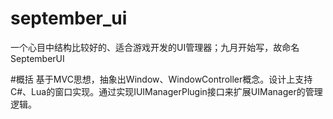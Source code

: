 # september_ui
一个心目中结构比较好的、适合游戏开发的UI管理器；九月开始写，故命名SeptemberUI

#概括
基于MVC思想，抽象出Window、WindowController概念。设计上支持C#、Lua的窗口实现。通过实现IUIManagerPlugin接口来扩展UIManager的管理逻辑。
